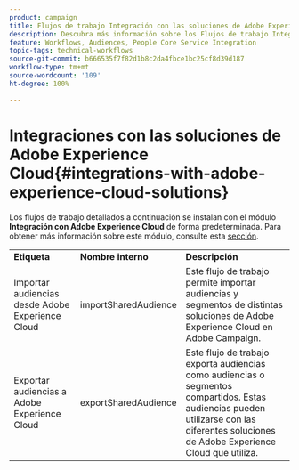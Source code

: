 ```yaml
---
product: campaign
title: Flujos de trabajo Integración con las soluciones de Adobe Experience Cloud
description: Descubra más información sobre los Flujos de trabajo Integración con las soluciones de Adobe Experience Cloud
feature: Workflows, Audiences, People Core Service Integration
topic-tags: technical-workflows
source-git-commit: b666535f7f82d1b8c2da4fbce1bc25cf8d39d187
workflow-type: tm+mt
source-wordcount: '109'
ht-degree: 100%

---
```



# Integraciones con las soluciones de Adobe Experience Cloud{#integrations-with-adobe-experience-cloud-solutions}



Los flujos de trabajo detallados a continuación se instalan con el módulo **Integración con Adobe Experience Cloud** de forma predeterminada. Para obtener más información sobre este módulo, consulte esta [sección](../../integrations/using/configuring-ims.md#installing-the-package).

<table> 
 <tbody> 
  <tr> 
   <td> <strong>Etiqueta</strong><br /> </td> 
   <td> <strong>Nombre interno</strong><br /> </td> 
   <td> <strong>Descripción</strong><br /> </td> 
  </tr> 
  <tr> 
   <td> <span class="uicontrol">Importar audiencias desde Adobe Experience Cloud</span> <br /> </td> 
   <td> <span class="uicontrol">importSharedAudience</span> <br /> </td> 
   <td> Este flujo de trabajo permite importar audiencias y segmentos de distintas soluciones de Adobe Experience Cloud en Adobe Campaign.<br /> </td> 
  </tr> 
  <tr> 
   <td> <span class="uicontrol">Exportar audiencias a Adobe Experience Cloud</span> <br /> </td> 
   <td> <span class="uicontrol">exportSharedAudience</span> <br /> </td> 
   <td> Este flujo de trabajo exporta audiencias como audiencias o segmentos compartidos. Estas audiencias pueden utilizarse con las diferentes soluciones de Adobe Experience Cloud que utiliza.<br /> </td> 
  </tr> 
 </tbody> 
</table>


